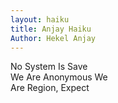 ```yaml
---
layout: haiku
title: Anjay Haiku
Author: Hekel Anjay
---
```


No System Is Save <br>
We Are Anonymous We <br>
Are Region, Expect <br>
